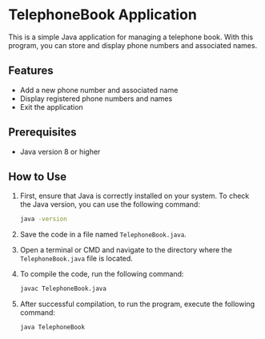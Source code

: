 # TelephoneBook Application

This is a simple Java application for managing a telephone book. With this program, you can store and display phone numbers and associated names.

## Features

- Add a new phone number and associated name
- Display registered phone numbers and names
- Exit the application

## Prerequisites

- Java version 8 or higher

## How to Use

1. First, ensure that Java is correctly installed on your system. To check the Java version, you can use the following command:

    ```sh
    java -version
    ```

2. Save the code in a file named `TelephoneBook.java`.

3. Open a terminal or CMD and navigate to the directory where the `TelephoneBook.java` file is located.

4. To compile the code, run the following command:

    ```sh
    javac TelephoneBook.java
    ```

5. After successful compilation, to run the program, execute the following command:

    ```sh
    java TelephoneBook
    ```


